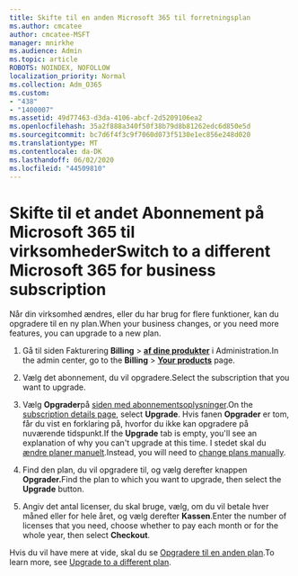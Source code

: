 ```yaml
---
title: Skifte til en anden Microsoft 365 til forretningsplan
ms.author: cmcatee
author: cmcatee-MSFT
manager: mnirkhe
ms.audience: Admin
ms.topic: article
ROBOTS: NOINDEX, NOFOLLOW
localization_priority: Normal
ms.collection: Adm_O365
ms.custom:
- "438"
- "1400007"
ms.assetid: 49d77463-d3da-4106-abcf-2d5209106ea2
ms.openlocfilehash: 35a2f888a340f50f38b79d8b81262edc6d850e5d
ms.sourcegitcommit: bc7d6f4f3c9f7060d073f5130e1ec856e248d020
ms.translationtype: MT
ms.contentlocale: da-DK
ms.lasthandoff: 06/02/2020
ms.locfileid: "44509810"
---
```

# <a name="switch-to-a-different-microsoft-365-for-business-subscription"></a><span data-ttu-id="4e5a4-102">Skifte til et andet Abonnement på Microsoft 365 til virksomheder</span><span class="sxs-lookup"><span data-stu-id="4e5a4-102">Switch to a different Microsoft 365 for business subscription</span></span>

<span data-ttu-id="4e5a4-103">Når din virksomhed ændres, eller du har brug for flere funktioner, kan du opgradere til en ny plan.</span><span class="sxs-lookup"><span data-stu-id="4e5a4-103">When your business changes, or you need more features, you can upgrade to a new plan.</span></span>
  
1. <span data-ttu-id="4e5a4-104">Gå til siden Fakturering **Billing** \> **[af dine produkter](https://go.microsoft.com/fwlink/p/?linkid=842054)** i Administration.</span><span class="sxs-lookup"><span data-stu-id="4e5a4-104">In the admin center, go to the **Billing** \> **[Your products](https://go.microsoft.com/fwlink/p/?linkid=842054)** page.</span></span>

2. <span data-ttu-id="4e5a4-105">Vælg det abonnement, du vil opgradere.</span><span class="sxs-lookup"><span data-stu-id="4e5a4-105">Select the subscription that you want to upgrade.</span></span>

3. <span data-ttu-id="4e5a4-106">Vælg **Opgrader**på [siden med abonnementsoplysninger](https://admin.microsoft.com/AdminPortal/Home#/subscriptions/webdirect%252F0dbaa202-d590-4529-98c2-a5e2ebaac702).</span><span class="sxs-lookup"><span data-stu-id="4e5a4-106">On the [subscription details page](https://admin.microsoft.com/AdminPortal/Home#/subscriptions/webdirect%252F0dbaa202-d590-4529-98c2-a5e2ebaac702), select **Upgrade**.</span></span>  <span data-ttu-id="4e5a4-107">Hvis fanen **Opgrader** er tom, får du vist en forklaring på, hvorfor du ikke kan opgradere på nuværende tidspunkt.</span><span class="sxs-lookup"><span data-stu-id="4e5a4-107">If the **Upgrade** tab is empty, you'll see an explanation of why you can't upgrade at this time.</span></span> <span data-ttu-id="4e5a4-108">I stedet skal du [ændre planer manuelt](https://docs.microsoft.com/microsoft-365/commerce/subscriptions/change-plans-manually?view=o365-worldwide).</span><span class="sxs-lookup"><span data-stu-id="4e5a4-108">Instead, you will need to [change plans manually](https://docs.microsoft.com/microsoft-365/commerce/subscriptions/change-plans-manually?view=o365-worldwide).</span></span>

4. <span data-ttu-id="4e5a4-109">Find den plan, du vil opgradere til, og vælg derefter knappen **Opgrader.**</span><span class="sxs-lookup"><span data-stu-id="4e5a4-109">Find the plan to which you want to upgrade, then select the **Upgrade** button.</span></span>

5. <span data-ttu-id="4e5a4-110">Angiv det antal licenser, du skal bruge, vælg, om du vil betale hver måned eller for hele året, og vælg derefter **Kassen**.</span><span class="sxs-lookup"><span data-stu-id="4e5a4-110">Enter the number of licenses that you need, choose whether to pay each month or for the whole year, then select **Checkout**.</span></span>

<span data-ttu-id="4e5a4-111">Hvis du vil have mere at vide, skal du se [Opgradere til en anden plan](https://docs.microsoft.com/microsoft-365/commerce/subscriptions/upgrade-to-different-plan).</span><span class="sxs-lookup"><span data-stu-id="4e5a4-111">To learn more, see [Upgrade to a different plan](https://docs.microsoft.com/microsoft-365/commerce/subscriptions/upgrade-to-different-plan).</span></span>
